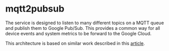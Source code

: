 mqtt2pubsub
===

The service is designed to listen to many different topics on a MQTT queue and publish them to Google Pub/Sub.  This provides a common way for all device events and system metrics to be forward to the Google Cloud.

This architecture is based on similar work described in this [article](https://thingsmatic.com/2017/03/02/influxdb-and-grafana-for-sensor-time-series/).

